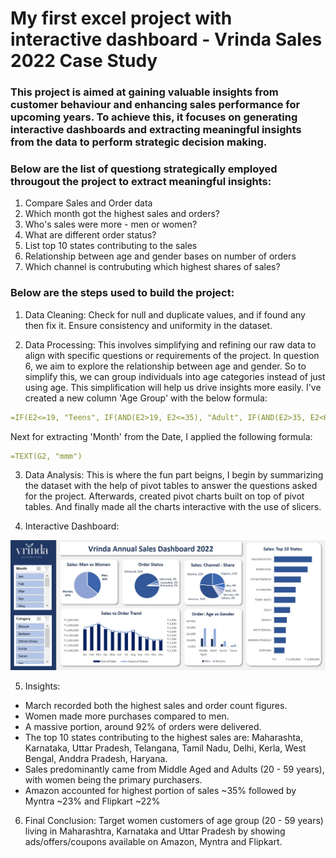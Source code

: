 # My first excel project with interactive dashboard - Vrinda Sales 2022 Case Study

### This project is aimed at gaining valuable insights from customer behaviour and enhancing sales performance for upcoming years. To achieve this, it focuses on generating interactive dashboards and extracting meaningful insights from the data to perform strategic decision making.

### Below are the list of questiong strategically employed througout the project to extract meaningful insights:
1. Compare Sales and Order data
2. Which month got the highest sales and orders?
3. Who's sales were more - men or women?
4. What are different order status?
5. List top 10 states contributing to the sales
6. Relationship between age and gender bases on number of orders
7. Which channel is contrubuting which highest shares of sales?

### Below are the steps used to build the project:
1. Data Cleaning: Check for null and duplicate values, and if found any then fix it. Ensure consistency and uniformity in the dataset.

2. Data Processing: This involves simplifying and refining our raw data to align with specific questions or requirements of the project. In question 6, we aim to explore the relationship between age and gender. So to simplify this, we can group individuals into age categories instead of just using age. This simplification will help us drive insights more easily. I've created a new column 'Age Group' with the below formula:

```yml
=IF(E2<=19, "Teens", IF(AND(E2>19, E2<=35), "Adult", IF(AND(E2>35, E2<60), "Middle Aged", "Senior")))
```

Next for extracting 'Month' from the Date, I applied the following formula:

```yml
=TEXT(G2, "mmm")
```

3. Data Analysis: This is where the fun part beigns, I begin by summarizing the dataset with the help of pivot tables to answer the questions asked for the project. Afterwards, created pivot charts built on top of pivot tables. And finally made all the charts interactive with the use of slicers.

4. Interactive Dashboard:

![Dashboard](/assets/Dashboard.JPG)

5. Insights:
  - March recorded both the highest sales and order count figures.
  - Women made more purchases compared to men.
  - A massive portion, around 92% of orders were delivered.
  - The top 10 states contributing to the highest sales are: Maharashta, Karnataka, Uttar Pradesh, Telangana, Tamil Nadu, Delhi, Kerla, West Bengal, Anddra Pradesh, Haryana.
  - Sales predominantly came from Middle Aged and Adults (20 - 59 years), with women being the primary purchasers.
  - Amazon accounted for highest portion of sales ~35% followed by Myntra ~23% and Flipkart ~22%

6. Final Conclusion: Target women customers of age group (20 - 59 years) living in Maharashtra, Karnataka and Uttar Pradesh by showing ads/offers/coupons available on Amazon, Myntra and Flipkart.
